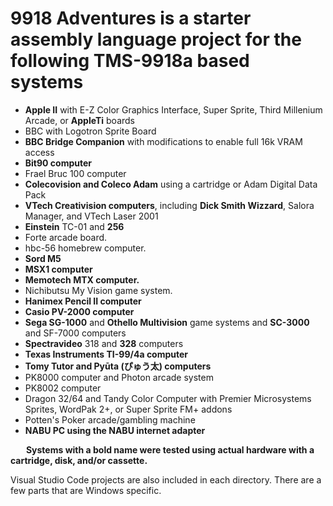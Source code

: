 # 9918 Adventures is a starter assembly language project for the following TMS-9918a based systems
* **Apple II** with E-Z Color Graphics Interface, Super Sprite, Third Millenium Arcade, or **AppleTi** boards
* BBC with Logotron Sprite Board
* **BBC Bridge Companion** with modifications to enable full 16k VRAM access
* **Bit90 computer**
* Frael Bruc 100 computer
* **Colecovision and Coleco Adam** using a cartridge or Adam Digital Data Pack
* **VTech Creativision computers**, including **Dick Smith Wizzard**, Salora Manager, and VTech Laser 2001
* **Einstein** TC-01 and **256**
* Forte arcade board.
* hbc-56 homebrew computer.
* **Sord M5**
* **MSX1 computer**
* **Memotech MTX computer.**
* Nichibutsu My Vision game system.
* **Hanimex Pencil II computer**
* **Casio PV-2000 computer**
* **Sega SG-1000** and **Othello Multivision** game systems and **SC-3000** and SF-7000 computers
* **Spectravideo** 318 and **328** computers
* **Texas Instruments TI-99/4a computer**
* **Tomy Tutor and Pyūta (ぴゅう太) computers**  
* PK8000 computer and Photon arcade system  
* PK8002 computer  
* Dragon 32/64 and Tandy Color Computer with Premier Microsystems Sprites, WordPak 2+, or Super Sprite FM+ addons  
* Potten's Poker arcade/gambling machine  
* **NABU PC using the NABU internet adapter**  

&emsp;&ensp;&nbsp;**Systems with a bold name were tested using actual hardware with a cartridge, disk, and/or cassette.**

Visual Studio Code projects are also included in each directory. There are a few parts that are Windows specific.
